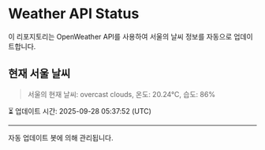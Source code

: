 
# Weather API Status

이 리포지토리는 OpenWeather API를 사용하여 서울의 날씨 정보를 자동으로 업데이트합니다.

## 현재 서울 날씨
> 서울의 현재 날씨: overcast clouds, 온도: 20.24°C, 습도: 86%

⏳ 업데이트 시간: 2025-09-28 05:37:52 (UTC)

---
자동 업데이트 봇에 의해 관리됩니다.
